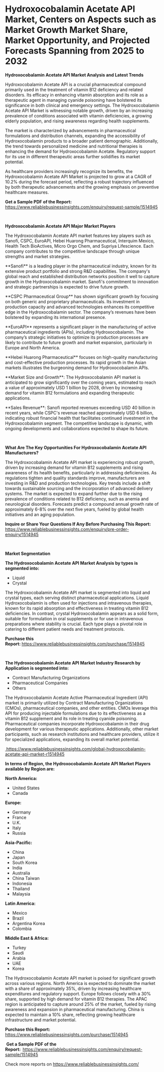 <p><h1>Hydroxocobalamin Acetate API Market, Centers on Aspects such as Market Growth Market Share, Market Opportunity, and Projected Forecasts Spanning from 2025 to 2032</h1></p><p><strong>Hydroxocobalamin Acetate API Market Analysis and Latest Trends</strong></p>
<p><p>Hydroxocobalamin Acetate API is a crucial pharmaceutical compound primarily used in the treatment of vitamin B12 deficiency and related disorders. Its efficacy in enhancing vitamin absorption and its role as a therapeutic agent in managing cyanide poisoning have bolstered its significance in both clinical and emergency settings. The Hydroxocobalamin Acetate API Market is witnessing notable growth, driven by an increasing prevalence of conditions associated with vitamin deficiencies, a growing elderly population, and rising awareness regarding health supplements. </p><p>The market is characterized by advancements in pharmaceutical formulations and distribution channels, expanding the accessibility of Hydroxocobalamin products to a broader patient demographic. Additionally, the trend towards personalized medicine and nutritional therapies is enhancing the demand for Hydroxocobalamin Acetate. Regulatory support for its use in different therapeutic areas further solidifies its market potential. </p><p>As healthcare providers increasingly recognize its benefits, the Hydroxocobalamin Acetate API Market is projected to grow at a CAGR of 10.2% during the forecast period, reflecting a robust trajectory influenced by both therapeutic advancements and the growing emphasis on preventive healthcare measures.</p></p>
<p><strong>Get a Sample PDF of the Report:&nbsp;</strong> <a href="https://www.reliablebusinessinsights.com/enquiry/request-sample/1514945?utm_campaign=39&utm_medium=2&utm_source=Github&utm_content=ia&utm_term=18012025&utm_id=hydroxocobalamin-acetate-api">https://www.reliablebusinessinsights.com/enquiry/request-sample/1514945</a></p>
<p>&nbsp;</p>
<p><strong>Hydroxocobalamin Acetate API Major Market Players</strong></p>
<p><p>The Hydroxocobalamin Acetate API market features key players such as Sanofi, CSPC, EuroAPI, Hebei Huarong Pharmaceutical, Interquim Mexico, Health Tech BioActives, Micro Orgo Chem, and Supriya Lifescience. Each company contributes to the competitive landscape through unique strengths and market strategies.</p><p>**Sanofi** is a leading player in the pharmaceutical industry, known for its extensive product portfolio and strong R&D capabilities. The company's global reach and established distribution networks position it well to capture growth in the Hydroxocobalamin market. Sanofi's commitment to innovation and strategic partnerships is expected to drive future growth.</p><p>**CSPC Pharmaceutical Group** has shown significant growth by focusing on both generic and proprietary pharmaceuticals. Its investment in production capacity and advanced technologies enhances its competitive edge in the Hydroxocobalamin sector. The company’s revenues have been bolstered by expanding its international presence.</p><p>**EuroAPI** represents a significant player in the manufacturing of active pharmaceutical ingredients (APIs), including Hydroxocobalamin. The company’s strategic initiatives to optimize its production processes are likely to contribute to future growth and market expansion, particularly in Europe and North America.</p><p>**Hebei Huarong Pharmaceutical** focuses on high-quality manufacturing and cost-effective production processes. Its rapid growth in the Asian markets illustrates the burgeoning demand for Hydroxocobalamin APIs.</p><p>**Market Size and Growth**: The Hydroxocobalamin API market is anticipated to grow significantly over the coming years, estimated to reach a value of approximately USD 1 billion by 2028, driven by increasing demand for vitamin B12 formulations and expanding therapeutic applications. </p><p>**Sales Revenue**: Sanofi reported revenues exceeding USD 40 billion in recent years, while CSPC's revenue reached approximately USD 6 billion, indicating robust financial health that facilitates continued investment in the Hydroxocobalamin segment. The competitive landscape is dynamic, with ongoing developments and collaborations expected to shape its future.</p></p>
<p>&nbsp;</p>
<p><strong>What Are The Key Opportunities For Hydroxocobalamin Acetate API Manufacturers?</strong></p>
<p><p>The Hydroxocobalamin Acetate API market is experiencing robust growth, driven by increasing demand for vitamin B12 supplements and rising awareness of its health benefits, particularly in addressing deficiencies. As regulations tighten and quality standards improve, manufacturers are investing in R&D and production technologies. Key trends include a shift towards sustainable sourcing and the incorporation of advanced delivery systems. The market is expected to expand further due to the rising prevalence of conditions related to B12 deficiency, such as anemia and neurological disorders. Forecasts predict a compound annual growth rate of approximately 6-8% over the next five years, fueled by global health initiatives and an aging population.</p></p>
<p><strong>Inquire or Share Your Questions If Any Before Purchasing This Report:</strong> <a href="https://www.reliablebusinessinsights.com/enquiry/pre-order-enquiry/1514945?utm_campaign=39&utm_medium=2&utm_source=Github&utm_content=ia&utm_term=18012025&utm_id=hydroxocobalamin-acetate-api">https://www.reliablebusinessinsights.com/enquiry/pre-order-enquiry/1514945</a></p>
<p>&nbsp;</p>
<p><strong>Market Segmentation</strong></p>
<p><strong>The Hydroxocobalamin Acetate API Market Analysis by types is segmented into:</strong></p>
<p><ul><li>Liquid</li><li>Crystal</li></ul></p>
<p><p>The Hydroxocobalamin Acetate API market is segmented into liquid and crystal types, each serving distinct pharmaceutical applications. Liquid Hydroxocobalamin is often used for injections and intravenous therapies, known for its rapid absorption and effectiveness in treating vitamin B12 deficiencies. In contrast, crystal Hydroxocobalamin appears as a solid form, suitable for formulation in oral supplements or for use in intravenous preparations where stability is crucial. Each type plays a pivotal role in catering to different patient needs and treatment protocols.</p></p>
<p><strong>Purchase this Report:&nbsp;</strong><a href="https://www.reliablebusinessinsights.com/purchase/1514945?utm_campaign=39&utm_medium=2&utm_source=Github&utm_content=ia&utm_term=18012025&utm_id=hydroxocobalamin-acetate-api">https://www.reliablebusinessinsights.com/purchase/1514945</a></p>
<p>&nbsp;</p>
<p><strong>The Hydroxocobalamin Acetate API Market Industry Research by Application is segmented into:</strong></p>
<p><ul><li>Contract Manufacturing Organizations</li><li>Pharmaceutical Companies</li><li>Others</li></ul></p>
<p><p>The Hydroxocobalamin Acetate Active Pharmaceutical Ingredient (API) market is primarily utilized by Contract Manufacturing Organizations (CMOs), pharmaceutical companies, and other entities. CMOs leverage this API for producing injectable formulations due to its effectiveness as a vitamin B12 supplement and its role in treating cyanide poisoning. Pharmaceutical companies incorporate Hydroxocobalamin in their drug development for various therapeutic applications. Additionally, other market participants, such as research institutions and healthcare providers, utilize it for specialized applications, expanding its overall market potential.</p></p>
<p><a href="https://www.reliablebusinessinsights.com/global-hydroxocobalamin-acetate-api-market-r1514945?utm_campaign=39&utm_medium=2&utm_source=Github&utm_content=ia&utm_term=18012025&utm_id=hydroxocobalamin-acetate-api">&nbsp;https://www.reliablebusinessinsights.com/global-hydroxocobalamin-acetate-api-market-r1514945</a></p>
<p><strong>In terms of Region, the Hydroxocobalamin Acetate API Market Players available by Region are:</strong></p>
<p>
    <p> <strong> North America: </strong>
        <ul>
            <li>United States</li>
            <li>Canada</li>
        </ul>
        </p> 
    <p> <strong> Europe: </strong>
        <ul>
            <li>Germany</li>
            <li>France</li>
            <li>U.K.</li>
            <li>Italy</li>
            <li>Russia</li>
        </ul>
        </p> 
    <p> <strong> Asia-Pacific: </strong>
        <ul>
            <li>China</li>
            <li>Japan</li>
            <li>South Korea</li>
            <li>India</li>
            <li>Australia</li>
            <li>China Taiwan</li>
            <li>Indonesia</li>
            <li>Thailand</li>
            <li>Malaysia</li>
        </ul>
        </p> 
    <p> <strong> Latin America: </strong>
        <ul>
            <li>Mexico</li>
            <li>Brazil</li>
            <li>Argentina Korea</li>
            <li>Colombia</li>
        </ul>
        </p> 
    <p> <strong> Middle East & Africa: </strong>
        <ul>
            <li>Turkey</li>
            <li>Saudi</li>
            <li>Arabia</li>
            <li>UAE</li>
            <li>Korea</li>
        </ul>
    </p>
    </p>
<p><p>The Hydroxocobalamin Acetate API market is poised for significant growth across various regions. North America is expected to dominate the market with a share of approximately 35%, driven by increasing healthcare expenditures and regulatory support. Europe follows closely with a 30% share, supported by high demand for vitamin B12 therapies. The APAC region is anticipated to capture around 25% of the market, fueled by rising awareness and expansion in pharmaceutical manufacturing. China is expected to maintain a 10% share, reflecting growing healthcare infrastructure and market potential.</p></p>
<p><strong>Purchase this Report: </strong><a href="https://www.reliablebusinessinsights.com/purchase/1514945?utm_campaign=39&utm_medium=2&utm_source=Github&utm_content=ia&utm_term=18012025&utm_id=hydroxocobalamin-acetate-api">https://www.reliablebusinessinsights.com/purchase/1514945</a></p>
<p>&nbsp;<strong>Get a Sample PDF of the Report:&nbsp;&nbsp;</strong><a href="https://www.reliablebusinessinsights.com/enquiry/request-sample/1514945?utm_campaign=39&utm_medium=2&utm_source=Github&utm_content=ia&utm_term=18012025&utm_id=hydroxocobalamin-acetate-api">https://www.reliablebusinessinsights.com/enquiry/request-sample/1514945</a></p>
<p><strong></strong></p>
<p>Check more reports on <a href="https://www.reliablebusinessinsights.com/?utm_campaign=39&utm_medium=2&utm_source=Github&utm_content=ia&utm_term=18012025&utm_id=hydroxocobalamin-acetate-api">https://www.reliablebusinessinsights.com/</a></p>